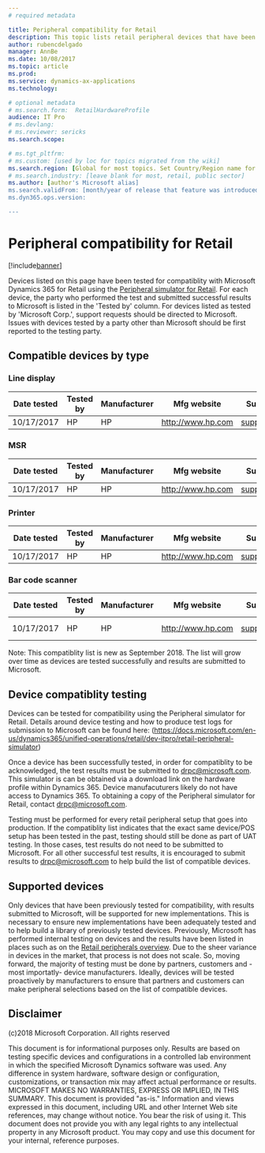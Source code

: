```yaml
---
# required metadata

title: Peripheral compatibility for Retail  
description: This topic lists retail peripheral devices that have been tested for compatibility with Microsoft Dynamics 365 for Retail
author: rubencdelgado
manager: AnnBe
ms.date: 10/08/2017
ms.topic: article
ms.prod: 
ms.service: dynamics-ax-applications
ms.technology: 

# optional metadata
# ms.search.form:  RetailHardwareProfile
audience: IT Pro
# ms.devlang: 
# ms.reviewer: sericks
ms.search.scope: 

# ms.tgt_pltfrm: 
# ms.custom: [used by loc for topics migrated from the wiki]
ms.search.region: [Global for most topics. Set Country/Region name for localizations]
# ms.search.industry: [leave blank for most, retail, public sector]
ms.author: [author's Microsoft alias]
ms.search.validFrom: [month/year of release that feature was introduced in, in format yyyy-mm-dd]
ms.dyn365.ops.version: 

---
```


# Peripheral compatibility for Retail

[!include[banner](../includes/banner.md)]

Devices listed on this page have been tested for compatiblity with Microsoft Dynamics 365 for Retail using the [Peripheral simulator for Retail](https://docs.microsoft.com/en-us/dynamics365/unified-operations/retail/dev-itpro/retail-peripheral-simulator). For each device, the party who performed the test and submitted successful results to Microsoft is listed in the 'Tested by' column. For devices listed as tested by 'Microsoft Corp.', support requests should be directed to Microsoft. Issues with devices tested by a party other than Microsoft should be first reported to the testing party. 

## Compatible devices by type

### Line display
| Date tested  | Tested by  | Manufacturer  | Mfg website  | Support email  | Support telephone  | Model name | Driver name | Driver version | Firmware version | Driver type | Connection | Driver download link |
|---|---|---|---|---|---|---|---|---|---|---|---|---|
| 10/17/2017 | HP  | HP  | http://www.hp.com  |   support@hp.com  |   | HPTD620Display  | HPTD620Display  | 6.6.5.6  | 1.02.11  | OPOS  | USB  | http://www.hp.com  |

### MSR
| Date tested  | Tested by  | Manufacturer  | Mfg website  | Support email  | Support telephone  |  Model name | Driver name | Driver version | Firmware version | Driver type | Connection | Driver download link |
|---|---|---|---|---|---|---|---|---|---|---|---|---|
| 10/17/2017 | HP  | HP  | http://www.hp.com  |   support@hp.com  |   | HPSinglenoSRDMSR  | HPSinglenoSRDMSR  | 3.29  | 5.37  | OPOS  | USB  | http://www.hp.com  |

### Printer
| Date tested  | Tested by  | Manufacturer  | Mfg website  | Support email  | Support telephone  | Model name | Driver name | Driver version | Firmware version | Driver type | Connection | Driver download link |
|---|---|---|---|---|---|---|---|---|---|---|---|---|
| 10/17/2017 | HP  | HP  | http://www.hp.com  |   support@hp.com  |   | H300  | H300  | 1.14.1.19  | 1.61B  | OPOS  | USB  | http://www.hp.com  |


### Bar code scanner
| Date tested  | Tested by  | Manufacturer  | Mfg website  | Support email  | Support telephone  | Model name | Driver name | Driver version | Firmware version | Driver type | Connection | Driver download link |
|---|---|---|---|---|---|---|---|---|---|---|---|---|
| 10/17/2017 | HP  | HP  | http://www.hp.com  |   support@hp.com  |   | N3680-HP  | N3680-HP  | 1.14.0.5  | DX000010BAA  | OPOS  | USB  | http://www.hp.com  |


Note: This compatiblity list is new as September 2018. The list will grow over time as devices are tested successfully and results are submitted to Microsoft. 

## Device compatiblity testing

Devices can be tested for compatibility using the Peripheral simulator for Retail. Details around device testing and how to produce test logs for submission to Microsoft can be found here: (https://docs.microsoft.com/en-us/dynamics365/unified-operations/retail/dev-itpro/retail-peripheral-simulator)

Once a device has been successfully tested, in order for compatiblity to be acknowledged, the test results must be submitted to drpc@microsoft.com. This simulator is can be obtained via a download link on the hardware profile within Dynamics 365. Device manufacuturers likely do not have access to Dynamics 365. To obtaining a copy of the Peripheral simulator for Retail, contact drpc@microsoft.com. 

Testing must be performed for every retail peripheral setup that goes into production. If the compatiblity list indicates that the exact same device/POS setup has been tested in the past, testing should still be done as part of UAT testing. In those cases, test results do not need to be submitted to Microsoft. For all other successful test results, it is encouraged to submit results to drpc@microsoft.com to help build the list of compatible devices. 

## Supported devices

Only devices that have been previously tested for compatibility, with results submitted to Microsoft, will be supported for new implementations. This is necessary to ensure new implementations have been adequately tested and to help build a library of previously tested devices. Previously, Microsoft has performed internal testing on devices and the results have been listed in places such as on the [Retail peripherals overview](https://docs.microsoft.com/en-us/dynamics365/unified-operations/retail/retail-peripherals-overview). Due to the sheer variance in devices in the market, that process is not does not scale. So, moving forward, the majority of testing must be done by partners, customers and -most importatly- device manufacturers. Ideally, devices will be tested proactively by manufacturers to ensure that partners and customers can make peripheral selections based on the list of compatible devices. 

## Disclaimer

(c)2018 Microsoft Corporation.  All rights reserved

This document is for informational purposes only.  Results are based on testing specific devices and configurations in a controlled lab environment in which the specified Microsoft Dynamics software was used.  Any difference in system hardware, software design or configuration, customizations, or transaction mix may affect actual performance or results.  
MICROSOFT MAKES NO WARRANTIES, EXPRESS OR IMPLIED, IN THIS SUMMARY.  This document is provided "as-is." Information and views expressed in this document, including URL and other Internet Web site references, may change without notice. You bear the risk of using it.   This document does not provide you with any legal rights to any intellectual property in any Microsoft product. You may copy and use this document for your internal, reference purposes. 


